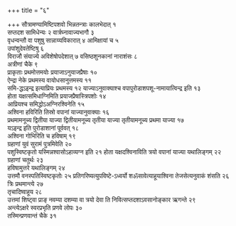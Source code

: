 +++
title = "६"

+++
सौत्रामण्यामिष्टिपशवो भिन्नतन्त्राः कालभेदात् १  
सप्तदश सामिधेन्यः २
वार्त्रघ्नावाज्यभागौ ३  
वृधन्वन्तौ वा पशुषु सान्नाय्यविकारात् ४
आमिक्षायां च ५  
उपांशुदेवतेष्टिषु ६  
विराजौ संयाज्ये अविशेषोपदेशात् ७
वसिष्ठशुनकानां नाराशंसः ८  
अत्रीणां चैके ९  
प्राकृताः
प्रथमोत्तमयोः प्रयाजाऽनुयाजप्रैषाः १०  
ऐन्द्रा नेके
प्रथमस्य वायोधसानुत्तमस्य ११  
समि-द्धऽइन्द्र इत्याप्रियः प्रथमस्य १२
याज्याऽनुवाक्याश्च वपापुरोडाशपशू-नामायात्विन्द्र इति १३  
होता
यक्षत्समिधाग्निमिति प्रयाजप्रैषास्त्रिपशोः १४  
आप्रियश्च
समिद्धोऽअग्निरश्विनेति १५  
अश्विना हविरिति
तिस्रो वपानां याज्यानुवाक्याः १६  
प्रथमामनूच्य द्वितीया याज्या
द्वितीयामनूच्य तृतीया याज्या तृतीयामनूच्य प्रथमा याज्या १७  
यऽइन्द्र
इति पुरोडाशानां पूर्ववत् १८  
अश्विना गोभिरिति च हविषाम् १९  
ग्रहाणां
युवं सुरामं पुत्रमिवेति २०  
पशुस्विष्टकृतो यस्मिन्नश्वासोऽहाव्यग्न इति २१
होता यक्षदश्विनाविति त्रयो वपानां याज्या यथालिङ्गम् २२  
ग्रहाणां चतुर्थः
२३  
हविषामुत्तरे यथालिङ्गम् २४  
उत्तमौ वनस्पतिस्विष्टकृतोः २५
प्रतिगरिष्यत्युपविष्टे-ऽध्वर्यो
शॐसावेत्याहूयाश्विना
तेजसेत्यनुवाकं शंसति २६  
त्रिः प्रथमान्त्ये
२७  
तृचादिष्वाहूय २८  
उत्तमां शिष्ट्वा प्राङ् नवम्या दशम्या वा त्रयो
देवा ति निवित्सप्तदशाऽवसानोङ्कार ऋगन्ते २९  
अन्त्येऽक्षरे स्वरप्रभृति
प्रणवे लोपः ३०  
तस्मिन्प्रणवान्तं चैके ३१  
